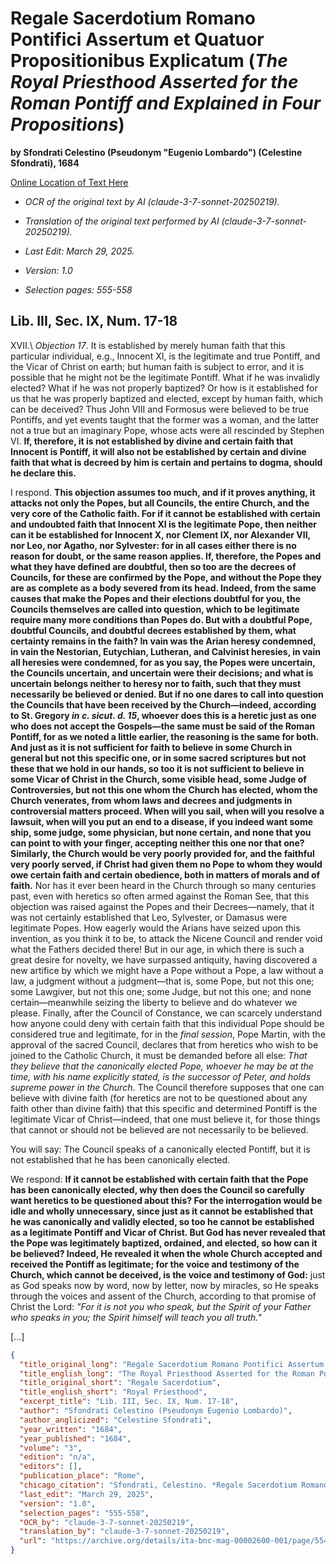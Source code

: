 # Regale Sacerdotium Romano Pontifici Assertum et Quatuor Propositionibus Explicatum (*The Royal Priesthood Asserted for the Roman Pontiff and Explained in Four Propositions*)  

**by Sfondrati Celestino (Pseudonym "Eugenio Lombardo") (Celestine Sfondrati), 1684**  

[Online Location of Text Here](https://archive.org/details/ita-bnc-mag-00002600-001/page/554/mode/2up?view=theater)  

- *OCR of the original text by AI (claude-3-7-sonnet-20250219).*  

- *Translation of the original text performed by AI (claude-3-7-sonnet-20250219).*  

- *Last Edit: March 29, 2025.*  

- *Version: 1.0*  

- *Selection pages: 555-558*  

## Lib. III, Sec. IX, Num. 17-18

XVII.\ *Objection 17*. It is established by merely human faith that this particular individual, e.g., Innocent XI, is the legitimate and true Pontiff, and the Vicar of Christ on earth; but human faith is subject to error, and it is possible that he might not be the legitimate Pontiff. What if he was invalidly elected? What if he was not properly baptized? Or how is it established for us that he was properly baptized and elected, except by human faith, which can be deceived? Thus John VIII and Formosus were believed to be true Pontiffs, and yet events taught that the former was a woman, and the latter not a true but an imaginary Pope, whose acts were all rescinded by Stephen VI. **If, therefore, it is not established by divine and certain faith that Innocent is Pontiff, it will also not be established by certain and divine faith that what is decreed by him is certain and pertains to dogma, should he declare this.**

I respond. **This objection assumes too much, and if it proves anything, it attacks not only the Popes, but all Councils, the entire Church, and the very core of the Catholic faith. For if it cannot be established with certain and undoubted faith that Innocent XI is the legitimate Pope, then neither can it be established for Innocent X, nor Clement IX, nor Alexander VII, nor Leo, nor Agatho, nor Sylvester: for in all cases either there is no reason for doubt, or the same reason applies. If, therefore, the Popes and what they have defined are doubtful, then so too are the decrees of Councils, for these are confirmed by the Pope, and without the Pope they are as complete as a body severed from its head. Indeed, from the same causes that make the Popes and their elections doubtful for you, the Councils themselves are called into question, which to be legitimate require many more conditions than Popes do. But with a doubtful Pope, doubtful Councils, and doubtful decrees established by them, what certainty remains in the faith? In vain was the Arian heresy condemned, in vain the Nestorian, Eutychian, Lutheran, and Calvinist heresies, in vain all heresies were condemned, for as you say, the Popes were uncertain, the Councils uncertain, and uncertain were their decisions; and what is uncertain belongs neither to heresy nor to faith, such that they must necessarily be believed or denied. But if no one dares to call into question the Councils that have been received by the Church—indeed, according to St. Gregory *in c. sicut. d. 15*, whoever does this is a heretic just as one who does not accept the Gospels—the same must be said of the Roman Pontiff, for as we noted a little earlier, the reasoning is the same for both. And just as it is not sufficient for faith to believe in some Church in general but not this specific one, or in some sacred scriptures but not these that we hold in our hands, so too it is not sufficient to believe in some Vicar of Christ in the Church, some visible head, some Judge of Controversies, but not this one whom the Church has elected, whom the Church venerates, from whom laws and decrees and judgments in controversial matters proceed. When will you sail, when will you resolve a lawsuit, when will you put an end to a disease, if you indeed want some ship, some judge, some physician, but none certain, and none that you can point to with your finger, accepting neither this one nor that one? Similarly, the Church would be very poorly provided for, and the faithful very poorly served, if Christ had given them no Pope to whom they would owe certain faith and certain obedience, both in matters of morals and of faith.** Nor has it ever been heard in the Church through so many centuries past, even with heretics so often armed against the Roman See, that this objection was raised against the Popes and their Decrees—namely, that it was not certainly established that Leo, Sylvester, or Damasus were legitimate Popes. How eagerly would the Arians have seized upon this invention, as you think it to be, to attack the Nicene Council and render void what the Fathers decided there! But in our age, in which there is such a great desire for novelty, we have surpassed antiquity, having discovered a new artifice by which we might have a Pope without a Pope, a law without a law, a judgment without a judgment—that is, some Pope, but not this one; some Lawgiver, but not this one; some Judge, but not this one; and none certain—meanwhile seizing the liberty to believe and do whatever we please. Finally, after the Council of Constance, we can scarcely understand how anyone could deny with certain faith that this individual Pope should be considered true and legitimate, for in the *final session*, Pope Martin, with the approval of the sacred Council, declares that from heretics who wish to be joined to the Catholic Church, it must be demanded before all else: *That they believe that the canonically elected Pope, whoever he may be at the time, with his name explicitly stated, is the successor of Peter, and holds supreme power in the Church*. The Council therefore supposes that one can believe with divine faith (for heretics are not to be questioned about any faith other than divine faith) that this specific and determined Pontiff is the legitimate Vicar of Christ—indeed, that one must believe it, for those things that cannot or should not be believed are not necessarily to be believed.

You will say: The Council speaks of a canonically elected Pontiff, but it is not established that he has been canonically elected.

We respond: **If it cannot be established with certain faith that the Pope has been canonically elected, why then does the Council so carefully want heretics to be questioned about this? For the interrogation would be idle and wholly unnecessary, since just as it cannot be established that he was canonically and validly elected, so too he cannot be established as a legitimate Pontiff and Vicar of Christ. But God has never revealed that the Pope was legitimately baptized, ordained, and elected, so how can it be believed? Indeed, He revealed it when the whole Church accepted and received the Pontiff as legitimate; for the voice and testimony of the Church, which cannot be deceived, is the voice and testimony of God:** just as God speaks now by word, now by letter, now by miracles, so He speaks through the voices and assent of the Church, according to that promise of Christ the Lord: *"For it is not you who speak, but the Spirit of your Father who speaks in you; the Spirit himself will teach you all truth."*

[...]

```json
{
  "title_original_long": "Regale Sacerdotium Romano Pontifici Assertum et Quatuor Propositionibus Explicatum",
  "title_english_long": "The Royal Priesthood Asserted for the Roman Pontiff and Explained in Four Propositions",
  "title_original_short": "Regale Sacerdotium",
  "title_english_short": "Royal Priesthood",
  "excerpt_title": "Lib. III, Sec. IX, Num. 17-18",
  "author": "Sfondrati Celestino (Pseudonym Eugenio Lombardo)",
  "author_anglicized": "Celestine Sfondrati",
  "year_written": "1684",
  "year_published": "1684",
  "volume": "3",
  "edition": "n/a",
  "editors": [],
  "publication_place": "Rome",
  "chicago_citation": "Sfondrati, Celestino. *Regale Sacerdotium Romano Pontifici Assertum et Quatuor Propositionibus Explicatum*, Book III, Sec. IX. Rome, 1684.",
  "last_edit": "March 29, 2025",
  "version": "1.0",
  "selection_pages": "555-558",
  "OCR_by": "claude-3-7-sonnet-20250219",
  "translation_by": "claude-3-7-sonnet-20250219",
  "url": "https://archive.org/details/ita-bnc-mag-00002600-001/page/554/mode/2up?view=theater"
}
```
